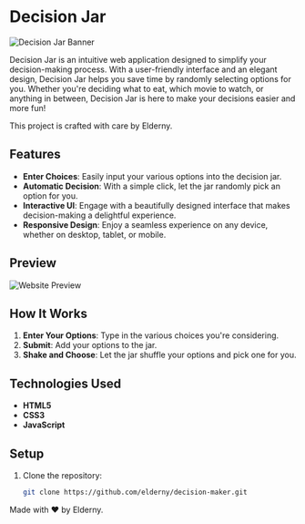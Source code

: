 # Decision Jar

![Decision Jar Banner](path_to_your_banner_image)

Decision Jar is an intuitive web application designed to simplify your decision-making process. With a user-friendly interface and an elegant design, Decision Jar helps you save time by randomly selecting options for you. Whether you're deciding what to eat, which movie to watch, or anything in between, Decision Jar is here to make your decisions easier and more fun!

This project is crafted with care by Elderny.

## Features

- **Enter Choices**: Easily input your various options into the decision jar.
- **Automatic Decision**: With a simple click, let the jar randomly pick an option for you.
- **Interactive UI**: Engage with a beautifully designed interface that makes decision-making a delightful experience.
- **Responsive Design**: Enjoy a seamless experience on any device, whether on desktop, tablet, or mobile.

## Preview

![Website Preview](path_to_your_website_preview_image)

## How It Works

1. **Enter Your Options**: Type in the various choices you're considering.
2. **Submit**: Add your options to the jar.
3. **Shake and Choose**: Let the jar shuffle your options and pick one for you.

## Technologies Used

- **HTML5**
- **CSS3**
- **JavaScript**

## Setup

1. Clone the repository:

   ```bash
   git clone https://github.com/elderny/decision-maker.git

Made with ❤️ by Elderny.
